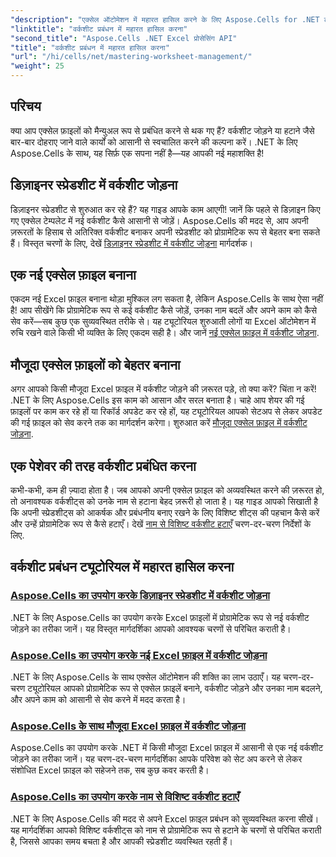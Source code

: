 ```yaml
---
"description": "एक्सेल ऑटोमेशन में महारत हासिल करने के लिए Aspose.Cells for .NET ट्यूटोरियल देखें। नई या मौजूदा एक्सेल फ़ाइलों में प्रोग्रामेटिक रूप से वर्कशीट जोड़ना/हटाना सीखें।"
"linktitle": "वर्कशीट प्रबंधन में महारत हासिल करना"
"second_title": "Aspose.Cells .NET Excel प्रोसेसिंग API"
"title": "वर्कशीट प्रबंधन में महारत हासिल करना"
"url": "/hi/cells/net/mastering-worksheet-management/"
"weight": 25
---
```


## परिचय

क्या आप एक्सेल फ़ाइलों को मैन्युअल रूप से प्रबंधित करने से थक गए हैं? वर्कशीट जोड़ने या हटाने जैसे बार-बार दोहराए जाने वाले कार्यों को आसानी से स्वचालित करने की कल्पना करें। .NET के लिए Aspose.Cells के साथ, यह सिर्फ़ एक सपना नहीं है—यह आपकी नई महाशक्ति है!  

## डिज़ाइनर स्प्रेडशीट में वर्कशीट जोड़ना  

डिज़ाइनर स्प्रेडशीट से शुरुआत कर रहे हैं? यह गाइड आपके काम आएगी! जानें कि पहले से डिज़ाइन किए गए एक्सेल टेम्पलेट में नई वर्कशीट कैसे आसानी से जोड़ें। Aspose.Cells की मदद से, आप अपनी ज़रूरतों के हिसाब से अतिरिक्त वर्कशीट बनाकर अपनी स्प्रेडशीट को प्रोग्रामेटिक रूप से बेहतर बना सकते हैं। विस्तृत चरणों के लिए, देखें [डिज़ाइनर स्प्रेडशीट में वर्कशीट जोड़ना](./adding-worksheets-to-designer-spreadsheet/) मार्गदर्शक।  

## एक नई एक्सेल फ़ाइल बनाना  

एकदम नई Excel फ़ाइल बनाना थोड़ा मुश्किल लग सकता है, लेकिन Aspose.Cells के साथ ऐसा नहीं है! आप सीखेंगे कि प्रोग्रामेटिक रूप से कई वर्कशीट कैसे जोड़ें, उनका नाम बदलें और अपने काम को कैसे सेव करें—सब कुछ एक सुव्यवस्थित तरीके से। यह ट्यूटोरियल शुरुआती लोगों या Excel ऑटोमेशन में रुचि रखने वाले किसी भी व्यक्ति के लिए एकदम सही है। और जानें [नई एक्सेल फ़ाइल में वर्कशीट जोड़ना](./adding-worksheets-to-new-excel-file/).  

## मौजूदा एक्सेल फ़ाइलों को बेहतर बनाना  

अगर आपको किसी मौजूदा Excel फ़ाइल में वर्कशीट जोड़ने की ज़रूरत पड़े, तो क्या करें? चिंता न करें! .NET के लिए Aspose.Cells इस काम को आसान और सरल बनाता है। चाहे आप शेयर की गई फ़ाइलों पर काम कर रहे हों या रिकॉर्ड अपडेट कर रहे हों, यह ट्यूटोरियल आपको सेटअप से लेकर अपडेट की गई फ़ाइल को सेव करने तक का मार्गदर्शन करेगा। शुरुआत करें [मौजूदा एक्सेल फ़ाइल में वर्कशीट जोड़ना](./adding-worksheets-to-existing-excel-file/).  

## एक पेशेवर की तरह वर्कशीट प्रबंधित करना  

कभी-कभी, कम ही ज़्यादा होता है। जब आपको अपनी एक्सेल फ़ाइल को अव्यवस्थित करने की ज़रूरत हो, तो अनावश्यक वर्कशीट्स को उनके नाम से हटाना बेहद ज़रूरी हो जाता है। यह गाइड आपको सिखाती है कि अपनी स्प्रेडशीट्स को आकर्षक और प्रबंधनीय बनाए रखने के लिए विशिष्ट शीट्स की पहचान कैसे करें और उन्हें प्रोग्रामेटिक रूप से कैसे हटाएँ। देखें [नाम से विशिष्ट वर्कशीट हटाएँ](./remove-specific-worksheets-by-name/) चरण-दर-चरण निर्देशों के लिए.  

## वर्कशीट प्रबंधन ट्यूटोरियल में महारत हासिल करना
### [Aspose.Cells का उपयोग करके डिज़ाइनर स्प्रेडशीट में वर्कशीट जोड़ना](./adding-worksheets-to-designer-spreadsheet/)
.NET के लिए Aspose.Cells का उपयोग करके Excel फ़ाइलों में प्रोग्रामेटिक रूप से नई वर्कशीट जोड़ने का तरीका जानें। यह विस्तृत मार्गदर्शिका आपको आवश्यक चरणों से परिचित कराती है।
### [Aspose.Cells का उपयोग करके नई Excel फ़ाइल में वर्कशीट जोड़ना](./adding-worksheets-to-new-excel-file/)
.NET के लिए Aspose.Cells के साथ एक्सेल ऑटोमेशन की शक्ति का लाभ उठाएँ। यह चरण-दर-चरण ट्यूटोरियल आपको प्रोग्रामेटिक रूप से एक्सेल फ़ाइलें बनाने, वर्कशीट जोड़ने और उनका नाम बदलने, और अपने काम को आसानी से सेव करने में मदद करता है।
### [Aspose.Cells के साथ मौजूदा Excel फ़ाइल में वर्कशीट जोड़ना](./adding-worksheets-to-existing-excel-file/)
Aspose.Cells का उपयोग करके .NET में किसी मौजूदा Excel फ़ाइल में आसानी से एक नई वर्कशीट जोड़ने का तरीका जानें। यह चरण-दर-चरण मार्गदर्शिका आपके परिवेश को सेट अप करने से लेकर संशोधित Excel फ़ाइल को सहेजने तक, सब कुछ कवर करती है।
### [Aspose.Cells का उपयोग करके नाम से विशिष्ट वर्कशीट हटाएँ](./remove-specific-worksheets-by-name/)
.NET के लिए Aspose.Cells की मदद से अपने Excel फ़ाइल प्रबंधन को सुव्यवस्थित करना सीखें। यह मार्गदर्शिका आपको विशिष्ट वर्कशीट्स को नाम से प्रोग्रामेटिक रूप से हटाने के चरणों से परिचित कराती है, जिससे आपका समय बचता है और आपकी स्प्रेडशीट व्यवस्थित रहती हैं।